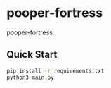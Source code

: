 # pooper-fortress

pooper-fortress

## Quick Start

```bash
pip install -r requirements.txt
python3 main.py
```
